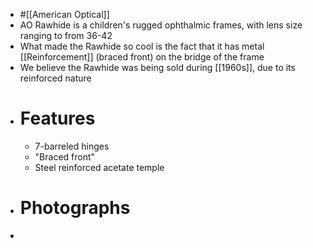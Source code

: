 - #[[American Optical]]
- AO Rawhide is a children's rugged ophthalmic frames, with lens size ranging to from 36-42
- What made the Rawhide so cool is the fact that it has metal [[Reinforcement]] (braced front) on the bridge of the frame
- We believe the Rawhide was being sold during [[1960s]], due to its reinforced nature
- # Features
	- 7-barreled hinges
	- "Braced front"
	- Steel reinforced acetate temple
- # Photographs
-